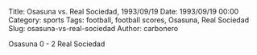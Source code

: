Title: Osasuna vs. Real Sociedad, 1993/09/19
Date: 1993/09/19 00:00
Category: sports
Tags: football, football scores, Osasuna, Real Sociedad
Slug: osasuna-vs-real-sociedad
Author: carbonero


Osasuna 0 - 2 Real Sociedad
